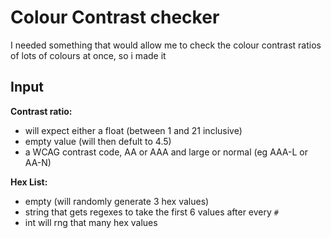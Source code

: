 # Colour Contrast checker
I needed something that would allow me to check the colour contrast ratios of lots of colours at once, so i made it

## Input
**Contrast ratio:**
- will expect either a float (between 1 and 21 inclusive)
- empty value (will then defult to 4.5)
- a WCAG contrast code, AA or AAA and large or normal (eg AAA-L or AA-N)


**Hex List:** 
- empty (will randomly generate 3 hex values) 
- string that gets regexes to take the first 6 values after every `#`
- int will rng that many hex values
